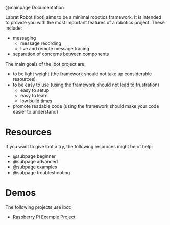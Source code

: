 @mainpage Documentation

Labrat Robot (lbot) aims to be a minimal robotics framework. It is intended to provide you with the most important features of a robotics project. These include:
 - messaging
    - message recording
    - live and remote message tracing
 - separation of concerns between components

The main goals of the lbot project are:
- to be light weight (the framework should not take up considerable resources)
- to be easy to use (using the framework should not lead to frustration)
    - easy to setup
    - easy to learn
    - low build times
- promote readable code (using the framework should make your code easier to understand)

# Resources
If you want to give lbot a try, the following resources might be of help:
- @subpage beginner
- @subpage advanced
- @subpage examples
- @subpage troubleshooting

# Demos
The following projects use lbot:
- [Raspberry Pi Example Project](https://gitlab.com/Myzh/raspi-lr)
